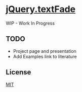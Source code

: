 # [jQuery.textFade](http://mdesantis.github.io/jquery-textfade)

WIP - Work In Progress

## TODO

- Project page and presentation
- Add Examples link to literature

## License

[MIT](LICENSE)
